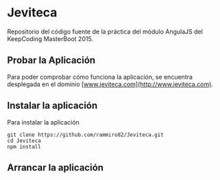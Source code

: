 # Jeviteca
Repositorio del código fuente de la práctica del módulo AngulaJS del KeepCoding MasterBoot 2015.

## Probar la Aplicación
Para poder comprobar cómo funciona la aplicación, se encuentra desplegada en el dominio [www.jeviteca.com](http://www.jeviteca.com).



## Instalar la aplicación

Para instalar la aplicación

```
git clone https://github.com/rammiro82/Jeviteca.git
cd Jeviteca
npm install
```

## Arrancar la aplicación
